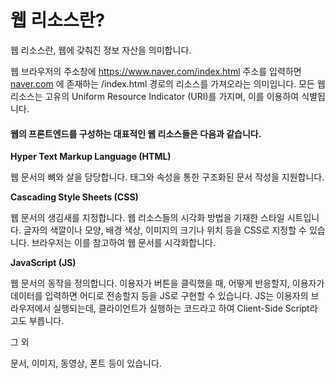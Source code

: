 # 웹 리소스란?



웹 리소스란, 웹에 갖춰진 정보 자산을 의미합니다.

웹 브라우저의 주소창에 https://www.naver.com/index.html 주소를 입력하면 [naver.com](https://www.naver.com/index.html) 에 존재하는 /index.html 경로의 리소스를 가져오라는 의미입니다. 모든 웹 리소스는 고유의 Uniform Resource Indicator (URI)를 가지며, 이를 이용하여 식별됩니다.

 

#### **웹의 프론트엔드를 구성하는 대표적인 웹 리소스들은 다음과 같습니다.**

**Hyper Text Markup Language (HTML)**

웹 문서의 뼈와 살을 담당합니다. 태그와 속성을 통한 구조화된 문서 작성을 지원합니다.

 

**Cascading Style Sheets (CSS)**

웹 문서의 생김새를 지정합니다. 웹 리소스들의 시각화 방법을 기재한 스타일 시트입니다. 글자의 색깔이나 모양, 배경 색상, 이미지의 크기나 위치 등을 CSS로 지정할 수 있습니다. 브라우저는 이를 참고하여 웹 문서를 시각화합니다.

 

**JavaScript (JS)**

웹 문서의 동작을 정의합니다. 이용자가 버튼을 클릭했을 때, 어떻게 반응할지, 이용자가 데이터를 입력하면 어디로 전송할지 등을 JS로 구현할 수 있습니다. JS는 이용자의 브라우저에서 실행되는데, 클라이언트가 실행하는 코드라고 하여 Client-Side Script라고도 부릅니다.

그 외

문서, 이미지, 동영상, 폰트 등이 있습니다. 